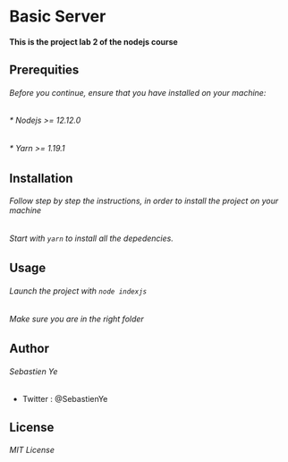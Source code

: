 # Basic Server

#### This is the project lab 2 of the nodejs course

## Prerequities
######     Before you continue, ensure that you have installed on your machine:
###### *   Nodejs >= 12.12.0
###### *   Yarn >= 1.19.1

## Installation
######     Follow step by step the instructions, in order to install the project on your machine
######     Start with `yarn` to install all the depedencies.

## Usage
######     Launch the project with `node indexjs`
######     Make sure you are in the right folder

## Author
###### Sebastien Ye
* Twitter : @SebastienYe

## License
###### MIT License